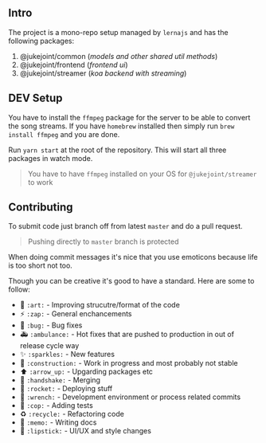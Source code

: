 ## Intro
The project is a mono-repo setup managed by `lernajs` and has the following packages:
1. @jukejoint/common (*models and other shared util methods*)
2. @jukejoint/frontend (*frontend ui*)
3. @jukejoint/streamer (*koa backend with streaming*)

## DEV Setup
You have to install the `ffmpeg` package for the server to be able to convert the song streams. If you have `homebrew`
installed then simply run `brew install ffmpeg` and you are done.

Run `yarn start` at the root of the repository. This will start all three packages in watch mode.

> You have to have `ffmpeg` installed on your OS for `@jukejoint/streamer` to work

## Contributing

To submit code just branch off from latest `master` and do a pull request.
> Pushing directly to `master` branch is protected

When doing commit messages it's nice that you use emoticons because life is too short not too.

Though you can be creative it's good to have a standard. Here are some to follow:

* :art: `:art:` - Improving strucutre/format of the code
* :zap: `:zap:` - General enchancements
* :bug: `:bug:` - Bug fixes
* :ambulance: `:ambulance:` - Hot fixes that are pushed to production in out of release cycle way
* :sparkles: `:sparkles:` - New features
* :construction: `:construction:` - Work in progress and most probably not stable
* :arrow_up: `:arrow_up:` - Upgarding packages etc
* :handshake: `:handshake:` - Merging
* :rocket: `:rocket:` - Deploying stuff
* :wrench: `:wrench:` - Development environment or process related commits
* :cop: `:cop:` - Adding tests
* :recycle: `:recycle:` - Refactoring code
* :memo: `:memo:` - Writing docs
* :lipstick: `:lipstick:` - UI/UX and style changes
